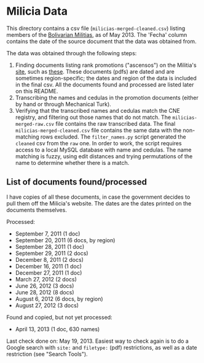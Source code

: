 # Milicia Data


This directory contains a csv file (`milicias-merged-cleaned.csv`) listing members of the [Bolivarian Militias][milicias-home], as of May 2013. The 'Fecha' column contains the date of the source document that the data was obtained from.

The data was obtained through the following steps:

1. Finding documents listing rank promotions ("ascensos") on the Militia's [site][milicias-home], such as [these][promo-example]. These documents (pdfs) are dated and are sometimes region-specific; the dates and region of the data is included in the final csv. All the documents found and processed are listed later on this README.
2. Transcribing the names and cedulas in the promotion documents (either by hand or through Mechanical Turk).
3. Verifying that the transcribed names and cedulas match the CNE registry, and filtering out those names that do not match. The `milicias-merged-raw.csv` file contains the raw transcribed data. The final `milicias-merged-cleaned.csv` file contains the same data with the non-matching rows excluded. The `filter_names.py` script generated the `cleaned` csv from the `raw` one. In order to work, the script requires access to a local MySQL database with name and cedulas. The name matching is fuzzy, using edit distances and trying permutations of the name to determine whether there is a match.


## List of documents found/processed

I have copies of all these documents, in case the government decides to pull them off the Milicia's website. The dates are the dates printed on the documents themselves.

Processed:
* September 7, 2011 (1 doc)
* September 20, 2011 (6 docs, by region)
* September 28, 2011 (1 doc)
* September 29, 2011 (2 docs)
* December 8, 2011 (2 docs)
* December 16, 2011 (1 doc)
* December 27, 2011 (1 doc)
* March 27, 2012 (2 docs)
* June 26, 2012 (3 docs)
* June 28, 2012 (8 docs)
* August 6, 2012 (6 docs, by region)
* August 27, 2012 (3 docs)

Found and copied, but not yet processed:
* April 13, 2013 (1 doc, 630 names)

Last check done on: May 19, 2013. Easiest way to check again is to do a Google search with `site:` and `filetype:` (pdf) restrictions, as well as a date restriction (see "Search Tools").


[milicias-home]: http://www.milicia.mil.ve/sitio/web/
[promo-example]: http://www.milicia.mil.ve/sitio/web/index.php?option=com_content&view=article&id=152&Itemid=199

